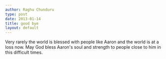 ```yaml
---
author: Raghu Chunduru
type: post
date: 2013-01-14
title: good bye
layout: default
---
```

Very rarely the world is blessed with people like Aaron and the world is at a loss now.
May God bless Aaron's soul and strength to people close to him in this difficult times.
